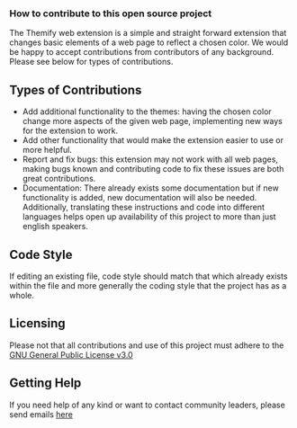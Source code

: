 ### How to contribute to this open source project

The Themify web extension is a simple and straight forward extension that changes basic elements of a web page to reflect a chosen color. We would be happy to accept contributions from contributors of any background. Please see below for types of contributions.

## Types of Contributions
* Add additional functionality to the themes: having the chosen color change more aspects of the given web page, implementing new ways for the extension to work.
* Add other functionality that would make the extension easier to use or more helpful.
* Report and fix bugs: this extension may not work with all web pages, making bugs known and contributing code to fix these issues are both great contributions.
* Documentation: There already exists some documentation but if new functionality is added, new documentation will also be needed. Additionally, translating these instructions and code into different languages helps open up availability of this project to more than just english speakers.

## Code Style
If editing an existing file, code style should match that which already exists within the file and more generally the coding style that the project has as a whole.

## Licensing
Please not that all contributions and use of this project must adhere to the [GNU General Public License v3.0](https://github.com/ossd-sp22/themify/blob/main/LICENSE)

## Getting Help
If you need help of any kind or want to contact community leaders, please send emails [here](mailto:jlb981@nyu.edu)